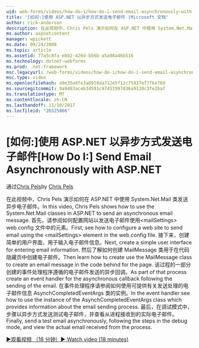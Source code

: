 ```yaml
---
uid: web-forms/videos/how-do-i/how-do-i-send-email-asynchronously-with-aspnet
title: '[如何:]使用 ASP.NET 以异步方式发送电子邮件 |Microsoft 文档'
author: rick-anderson
description: 在此视频中，Chris Pels 演示如何在 ASP.NET 中使用 System.Net.Mail 类发送异步电子邮件。 首先，请参阅如何配置 web si...
ms.author: aspnetcontent
manager: wpickett
ms.date: 09/24/2008
ms.topic: article
ms.assetid: 77a5c8fa-ebb2-426d-b56b-a5a98a46b516
ms.technology: dotnet-webforms
ms.prod: .net-framework
msc.legacyurl: /web-forms/videos/how-do-i/how-do-i-send-email-asynchronously-with-aspnet
msc.type: video
ms.openlocfilehash: a9e35a8fe3a6918da712e5f12c75937ef7f6e76d
ms.sourcegitcommit: 9a9483aceb34591c97451997036a9120c3fe2baf
ms.translationtype: MT
ms.contentlocale: zh-CN
ms.lasthandoff: 11/10/2017
ms.locfileid: "26525866"
---
```

<a name="how-do-i-send-email-asynchronously-with-aspnet"></a><span data-ttu-id="f6e5d-104">[如何:]使用 ASP.NET 以异步方式发送电子邮件</span><span class="sxs-lookup"><span data-stu-id="f6e5d-104">[How Do I:] Send Email Asynchronously with ASP.NET</span></span>
====================
<span data-ttu-id="f6e5d-105">通过[Chris Pels](https://twitter.com/chrispels)</span><span class="sxs-lookup"><span data-stu-id="f6e5d-105">by [Chris Pels](https://twitter.com/chrispels)</span></span>

<span data-ttu-id="f6e5d-106">在此视频中，Chris Pels 演示如何在 ASP.NET 中使用 System.Net.Mail 类发送异步电子邮件。</span><span class="sxs-lookup"><span data-stu-id="f6e5d-106">In this video, Chris Pels shows how to use the System.Net.Mail classes in ASP.NET to send an asynchronous email message.</span></span> <span data-ttu-id="f6e5d-107">首先，请参阅如何配置网站以发送电子邮件使用&lt;mailSettings&gt; web.config 文件中的元素。</span><span class="sxs-lookup"><span data-stu-id="f6e5d-107">First, see how to configure a web site to send email using the &lt;mailSettings&gt; element in the web.config file.</span></span> <span data-ttu-id="f6e5d-108">接下来，创建简单的用户界面，用于输入电子邮件信息。</span><span class="sxs-lookup"><span data-stu-id="f6e5d-108">Next, create a simple user interface for entering email information.</span></span> <span data-ttu-id="f6e5d-109">然后了解如何创建 MailMessage 类用于在代码隐藏页中创建电子邮件。</span><span class="sxs-lookup"><span data-stu-id="f6e5d-109">Then learn how to create use the MailMessage class to create an email message in the code behind for the page.</span></span> <span data-ttu-id="f6e5d-110">该过程的一部分创建的事件处理程序遵循的电子邮件发送的异步回调。</span><span class="sxs-lookup"><span data-stu-id="f6e5d-110">As part of that process create an event handler for the asynchronous callback following the sending of the email.</span></span> <span data-ttu-id="f6e5d-111">在事件处理程序请参阅如何使用可提供有关发送处理的电子邮件信息 AsynchCompletedEventArgs 类的实例。</span><span class="sxs-lookup"><span data-stu-id="f6e5d-111">In the event handler see how to use the instance of the AsynchCompletedEventArgs class which provides information about the email sending process.</span></span> <span data-ttu-id="f6e5d-112">最后，在调试模式中，步骤以异步方式发送测试电子邮件，并查看从进程接收到的实际电子邮件。</span><span class="sxs-lookup"><span data-stu-id="f6e5d-112">Finally, send a test email asynchronously, following the steps in the debug mode, and view the actual email received from the process.</span></span>

[<span data-ttu-id="f6e5d-113">&#9654;观看视频 （18 分钟）</span><span class="sxs-lookup"><span data-stu-id="f6e5d-113">&#9654; Watch video (18 minutes)</span></span>](https://channel9.msdn.com/Blogs/ASP-NET-Site-Videos/how-do-i-send-email-asynchronously-with-aspnet)
